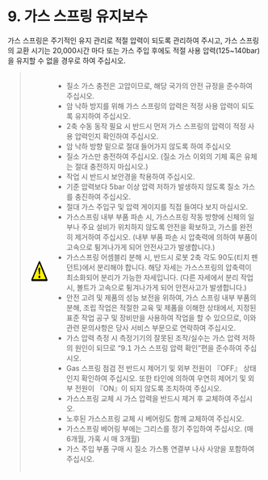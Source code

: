 ﻿# 9. 가스 스프링 유지보수

가스 스프링은 주기적인 유지 관리로 적절 압력이 되도록 관리하여 주시고, 가스 스프링의 교환 시기는 20,000시간 마다 또는 가스 주입 후에도 적절 사용 압력(125~140bar)을 유지할 수 없을 경우로 하여 주십시오.



<blockquote>
<table border="0">
<thead>
  <tr>
    <td><img src="../_assets/주의표시.png" width = 140 height = 40> </td>
    <td colspan="4">

-	질소 가스 충전은 고압이므로, 해당 국가의 안전 규정을 준수하여 주십시오.
-	암 낙하 방지를 위해 가스 스프링의 압력은 적정 사용 압력이 되도록 유지하여 주십시오.
-	2축 수동 동작 필요 시 반드시 먼저 가스 스프링의 압력이 적정 사용 압력인지 확인하여 주십시오.
-	암 낙하 방향 밑으로 절대 들어가지 않도록 하여 주십시오
-	질소 가스만 충전하여 주십시오.
(질소 가스 이외의 기체 혹은 유체는 절대 충전하지 마십시오.)
-	작업 시 반드시 보안경을 착용하여 주십시오. 
-	기준 압력보다 5bar 이상 압력 저하가 발생하지 않도록 질소 가스를 충진하여 주십시오.
-	절대 가스 주입구 및 압력 게이지를 직접 들여다 보지 마십시오.
-	가스스프링 내부 부품 파손 시, 가스스프링 작동 방향에 신체의 일부나 주요 설비가 위치하지 않도록 안전을 확보하고, 가스를 완전히 제거하여 주십시오.
(내부 부품 파손 시 압축력에 의하여 부품이 고속으로 튕겨나가게 되어 안전사고가 발생합니다.)
-	가스스프링 어셈블리 분해 시, 반드시 로봇 2축 각도 90도(티치 펜던트)에서 분리해야 합니다.  해당 자세는 가스스프링의 압축력이 최소화되어 분리가 가능한 자세입니다. 
(다른 자세에서 분리 작업 시, 볼트가 고속으로 튕겨나가게 되어 안전사고가 발생합니다.)
-	안전 고려 및 제품의 성능 보전을 위하여, 가스 스프링 내부 부품의 분해, 조립 작업은 적절한 교육 및 제품을 이해한 상태에서, 지정된 표준 작업 공구 및 장비만을 사용하여 작업을 할 수 있으므로, 이와 관련 문의사항은 당사 서비스 부문으로 연락하여 주십시오.
-	가스 압력 측정 시 측정기기의 잘못된 조작/실수는 가스 압력 저하의 원인이 되므로 “9.1 가스 스프링 압력 확인”편을 준수하여 주십시오.
-	Gas 스프링 점검 전 반드시 제어기 및 외부 전원이 『OFF』 상태인지 확인하여 주십시오. 또한 타인에 의하여 우연히 제어기 및 외부 전원이 『ON』이 되지 않도록 조치하여 주십시오.
-	가스스프링 교체 시 가스 압력을 반드시 제거 후 교체하여 주십시오.
-	노후된 가스스프링 교체 시 베어링도 함께 교체하여 주십시오.
-	가스스프링 베어링 부에는 그리스를 정기 주입하여 주십시오. 
(매 6개월, 가혹 시 매 3개월)
-	가스 주입 부품 구매 시 질소 가스통 연결부 나사 사양을 포함하여 주십시오.

</td>
  </tr>
</thead>
</table>
</blockquote>


